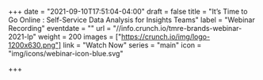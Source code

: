 +++
date = "2021-09-10T17:51:04-04:00"
draft = false
title = "It’s Time to Go Online : Self-Service Data Analysis for Insights Teams"
label = "Webinar Recording"
eventdate = ""
url = "//info.crunch.io/tmre-brands-webinar-2021-lp"
weight = 200
images = ["https://crunch.io/img/logo-1200x630.png"]
link = "Watch Now"
series = "main"
icon = "img/icons/webinar-icon-blue.svg"

+++
